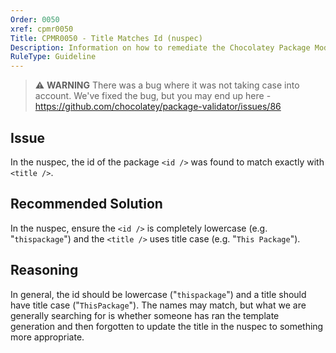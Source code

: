 ```yaml
---
Order: 0050
xref: cpmr0050
Title: CPMR0050 - Title Matches Id (nuspec)
Description: Information on how to remediate the Chocolatey Package Moderation Rule 0050
RuleType: Guideline
---
```


> :warning: **WARNING** There was a bug where it was not taking case into account. We've fixed the bug, but you may end up here - https://github.com/chocolatey/package-validator/issues/86

## Issue

In the nuspec, the id of the package `<id />` was found to match exactly with `<title />`.

## Recommended Solution

In the nuspec, ensure the `<id />` is completely lowercase (e.g. "`thispackage`") and the `<title />` uses title case (e.g. "`This Package`").

## Reasoning

In general, the id should be lowercase ("`thispackage`") and a title should have title case ("`ThisPackage`"). The names may match, but what we are generally searching for is whether someone has ran the template generation and then forgotten to update the title in the nuspec to something more appropriate.